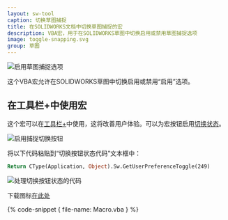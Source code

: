 ```yaml
---
layout: sw-tool
caption: 切换草图捕捉
title: 在SOLIDWORKS文档中切换草图捕捉的宏
description: VBA宏，用于在SOLIDWORKS草图中切换启用或禁用草图捕捉选项
image: toggle-snapping.svg
group: 草图
---
```

![启用草图捕捉选项](enable-snapping-option.png)

这个VBA宏允许在SOLIDWORKS草图中切换启用或禁用“启用”选项。

## 在工具栏+中使用宏

这个宏可以在[工具栏+](https://cadplus.xarial.com/toolbar/)中使用，这将改善用户体验。可以为宏按钮启用[切换状态](https://cadplus.xarial.com/toolbar/configuration/toggles/)。

![启用捕捉切换按钮](enable-snapping-animation.gif)

将以下代码粘贴到“切换按钮状态代码”文本框中：

~~~ vb
Return CType(Application, Object).Sw.GetUserPreferenceToggle(249)
~~~

![处理切换按钮状态的代码](toggle-state-code.png)

下载图标[在此处](toggle-snapping.svg)

{% code-snippet { file-name: Macro.vba } %}